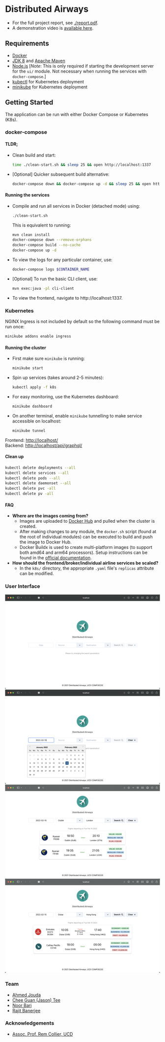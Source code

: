 # Distributed Airways

- For the full project report, see [./report.pdf](./report.pdf).
- A demonstration video is [available here](https://www.youtube.com/watch?v=bwyK4mzQokU).

## Requirements

- [Docker](https://www.docker.com/products/docker-desktop)
- [JDK 8](https://www.oracle.com/ie/java/technologies/javase/javase8-archive-downloads.html) and [Apache Maven](https://maven.apache.org)
- [Node.js](https://nodejs.org/en/) [_Note_: This is only required if starting the development server for the `ui/` module. Not necessary when running the services with `docker-compose`.]
- [kubectl](https://kubernetes.io/docs/tasks/tools/) for Kubernetes deployment
- [minikube](https://minikube.sigs.k8s.io/docs/start/) for Kubernetes deployment

## Getting Started

The application can be run with either Docker Compose or Kubernetes (K8s).

### docker-compose

#### TLDR;

- Clean build and start:
  ```bash
  time ./clean-start.sh && sleep 25 && open http://localhost:1337
  ```
- [Optional] Quicker subsequent build alternative:
  ```bash
  docker-compose down && docker-compose up -d && sleep 25 && open http://localhost:1337
  ```

#### Running the services

- Compile and run all services in Docker (detached mode) using:

  ```bash
  ./clean-start.sh
  ```

  This is equivalent to running:

  ```bash
  mvn clean install
  docker-compose down --remove-orphans
  docker-compose build --no-cache
  docker-compose up -d
  ```

- To view the logs for any particular container, use:
  ```bash
  docker-compose logs $CONTAINER_NAME
  ```
- [Optional] To run the basic CLI client, use:
  ```bash
  mvn exec:java -pl cli-client
  ```
- To view the frontend, navigate to http://localhost:1337.

### Kubernetes

NGINX Ingress is not included by default so the following command must be run once:

```bash
minikube addons enable ingress
```

#### Running the cluster

- First make sure `minikube` is running:

  ```bash
  minikube start
  ```

- Spin up services (takes around 2-5 minutes):

  ```bash
  kubectl apply -f k8s
  ```

- For easy monitoring, use the Kubernetes dashboard:

  ```bash
  minikube dashboard
  ```

- On another terminal, enable `minikube` tunnelling to make service accessible on localhost:

  ```bash
  minikube tunnel
  ```

Frontend: [http://localhost/](http://localhost/)<br/>
Backend: [http://localhost/api/graphql/](http://localhost/api/graphql/)

#### Clean up

```bash
kubectl delete deployments --all
kubectl delete services --all
kubectl delete pods --all
kubectl delete daemonset --all
kubectl delete pvc -all
kubectl delete pv -all
```

#### FAQ

- **Where are the images coming from?**
  - Images are uploaded to [Docker Hub](https://hub.docker.com/u/distributedairways) and pulled when the cluster is created.
  - After making changes to any module, the `docker.sh` script (found at the root of individual modules) can be executed to build and push the image to Docker Hub.
  - Docker Buildx is used to create multi-platform images (to support both amd64 and arm64 processors). Setup instructions can be found in the [official documentation](https://docs.docker.com/buildx/working-with-buildx/).
- **How should the frontend/broker/individual airline services be scaled?**
  - In the `k8s/` directory, the appropriate `.yaml` file's `replicas` attribute can be modified.

### User Interface

![](./images/sc-01.png)
![](./images/sc-02.png)
![](./images/sc-03.png)
![](./images/sc-04.png)

### Team

- [Ahmed Jouda](https://github.com/AhmedJouda2000)
- [Chee Guan (Jason) Tee](https://www.jasontcg.com)
- [Noor Bari](https://github.com/noorb98)
- [Rajit Banerjee](https://rajitbanerjee.com)

### Acknowledgements

- [Assoc. Prof. Rem Collier, UCD](https://people.ucd.ie/rem.collier)
